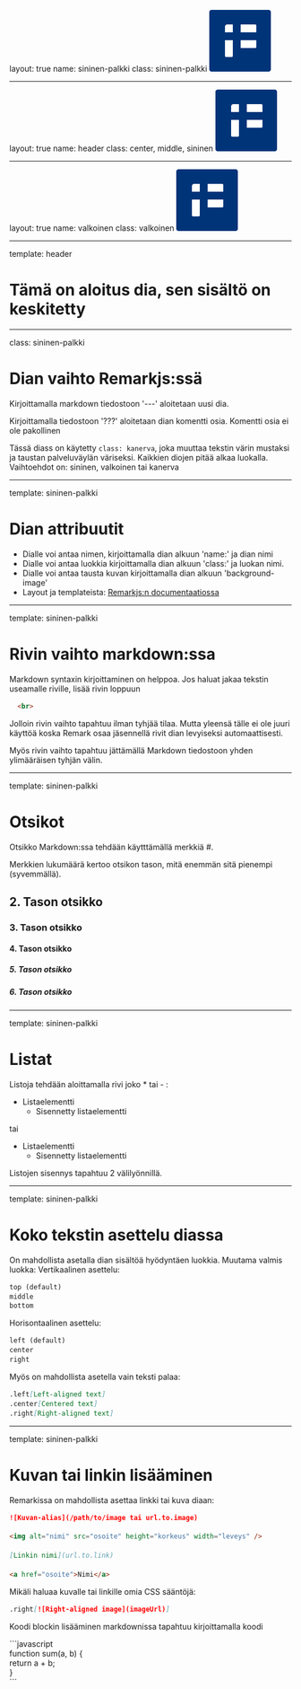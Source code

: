 layout: true
name: sininen-palkki
class: sininen-palkki
![logo](suomifi_logo.svg)

---
layout: true
name: header
class: center, middle, sininen
![logo](suomifi_logo.svg)

---
layout: true
name: valkoinen
class: valkoinen
![logo](suomifi_logo.svg)

<!--DON'T TOUCH ABOVE THIS !!!!!! -->

---
template: header
# Tämä on aloitus dia, sen sisältö on keskitetty

---
class: sininen-palkki
# Dian vaihto Remarkjs:ssä

Kirjoittamalla markdown tiedostoon '---' aloitetaan uusi dia.

Kirjoittamalla tiedostoon '???' aloitetaan dian komentti osia. Komentti osia ei ole pakollinen

Tässä diass on käytetty `class: kanerva`, joka muuttaa tekstin värin mustaksi ja taustan palveluväylän väriseksi. Kaikkien diojen pitää alkaa luokalla. Vaihtoehdot on: sininen, valkoinen tai kanerva

---
template: sininen-palkki

# Dian attribuutit

* Dialle voi antaa nimen, kirjoittamalla dian alkuun 'name:' ja dian nimi
* Dialle voi antaa luokkia kirjoittamalla dian alkuun 'class:' ja luokan nimi.
* Dialle voi antaa tausta kuvan kirjoittamalla dian alkuun 'background-image'
* Layout ja templateista: [Remarkjs:n documentaatiossa](https://github.com/gnab/remark/wiki/Markdown#template)

---
template: sininen-palkki

# Rivin vaihto markdown:ssa

Markdown syntaxin kirjoittaminen on helppoa. Jos haluat jakaa tekstin useamalle riville, lisää rivin loppuun
```html
  <br>
```
Jolloin rivin vaihto tapahtuu ilman tyhjää tilaa. Mutta yleensä tälle ei ole juuri käyttöä koska Remark osaa jäsennellä rivit dian levyiseksi automaattisesti.

Myös rivin vaihto tapahtuu jättämällä Markdown tiedostoon yhden ylimääräisen tyhjän välin.

---
template: sininen-palkki

# Otsikot

Otsikko Markdown:ssa tehdään käytttämällä merkkiä #.

Merkkien lukumäärä kertoo otsikon tason, mitä enemmän sitä pienempi (syvemmällä).

## 2. Tason otsikko ##

### 3. Tason otsikko ###

#### 4. Tason otsikko ####

##### 5. Tason otsikko #####

##### 6. Tason otsikko #######

---
template: sininen-palkki

# Listat

Listoja tehdään aloittamalla rivi joko * tai - :
* Listaelementti
  * Sisennetty listaelementti

tai
- Listaelementti
  - Sisennetty listaelementti

Listojen sisennys tapahtuu 2 välilyönnillä.

---
template: sininen-palkki

# Koko tekstin asettelu diassa

On mahdollista asetalla dian sisältöä hyödyntäen luokkia. Muutama valmis luokka:
Vertikaalinen asettelu:
```markdown
top (default)
middle
bottom
```

Horisontaalinen asettelu:
```markdown
left (default)
center
right
```

Myös on mahdollista asetella vain teksti palaa:
```markdown
.left[Left-aligned text]
.center[Centered text]
.right[Right-aligned text]
```

---
template: sininen-palkki

# Kuvan tai linkin lisääminen

Remarkissa on mahdollista asettaa linkki tai kuva diaan:
```markdown
![Kuvan-alias](/path/to/image tai url.to.image)

<img alt="nimi" src="osoite" height="korkeus" width="leveys" />

[Linkin nimi](url.to.link)

<a href="osoite">Nimi</a>
```
Mikäli haluaa kuvalle tai linkille omia CSS sääntöjä:
```markdown
.right[![Right-aligned image](imageUrl)]
```
Koodi blockin lisääminen markdownissa tapahtuu kirjoittamalla koodi

&#96;&#96;&#96;javascript <br/>
function sum(a, b) { <br/>
  return a + b; <br />
} <br/>
&#96;&#96;&#96;
